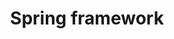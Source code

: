 ---
name: Spring Boot
title: Spring framework
status: published
level: Expert
percentage: 90
sitemap: false
---